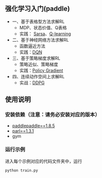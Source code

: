 ## 强化学习入门(paddle)

+ 一、基于表格型方法求解RL
    + MDP、状态价值、Q表格
    + 实践： [Sarsa](01_q_learning)、[Q-learning](02_sarsa)
+ 二、基于神经网络方法求解RL
    + 函数逼近方法
    + 实践：[DQN](03_dqn)
+ 三、基于策略梯度求解RL
    + 策略近似、策略梯度
    + 实践：[Policy Gradient](04_policy_gradient)
+ 四、连续动作空间上求解RL
    + 实战：[DDPG](05_ddpg)

## 使用说明

### 安装依赖（注意：请务必安装对应的版本）

+ [paddlepaddle==1.8.5](https://github.com/PaddlePaddle/Paddle)
+ [parl==1.3.1](https://github.com/PaddlePaddle/PARL)
+ gym

### 运行示例

进入每个示例对应的代码文件夹中，运行
```
python train.py
```
